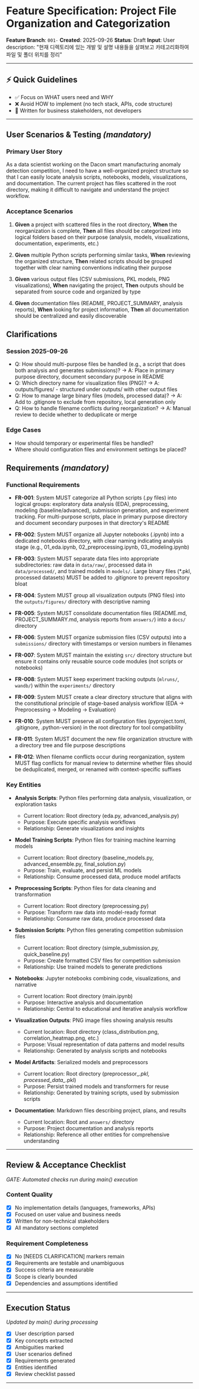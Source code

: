 # Feature Specification: Project File Organization and Categorization

**Feature Branch**: `001-`
**Created**: 2025-09-26
**Status**: Draft
**Input**: User description: "현재 디렉토리에 있는 개발 및 설명 내용들을 살펴보고 카테고리화하여 파일 및 폴더 위치를 정리"

---

## ⚡ Quick Guidelines
- ✅ Focus on WHAT users need and WHY
- ❌ Avoid HOW to implement (no tech stack, APIs, code structure)
- 👥 Written for business stakeholders, not developers

---

## User Scenarios & Testing *(mandatory)*

### Primary User Story
As a data scientist working on the Dacon smart manufacturing anomaly detection competition, I need to have a well-organized project structure so that I can easily locate analysis scripts, notebooks, models, visualizations, and documentation. The current project has files scattered in the root directory, making it difficult to navigate and understand the project workflow.

### Acceptance Scenarios
1. **Given** a project with scattered files in the root directory, **When** the reorganization is complete, **Then** all files should be categorized into logical folders based on their purpose (analysis, models, visualizations, documentation, experiments, etc.)

2. **Given** multiple Python scripts performing similar tasks, **When** reviewing the organized structure, **Then** related scripts should be grouped together with clear naming conventions indicating their purpose

3. **Given** various output files (CSV submissions, PKL models, PNG visualizations), **When** navigating the project, **Then** outputs should be separated from source code and organized by type

4. **Given** documentation files (README, PROJECT_SUMMARY, analysis reports), **When** looking for project information, **Then** all documentation should be centralized and easily discoverable

## Clarifications

### Session 2025-09-26
- Q: How should multi-purpose files be handled (e.g., a script that does both analysis and generates submissions)? → A: Place in primary purpose directory, document secondary purpose in README
- Q: Which directory name for visualization files (PNG)? → A: outputs/figures/ - structured under outputs/ with other output files
- Q: How to manage large binary files (models, processed data)? → A: Add to .gitignore to exclude from repository, local generation only
- Q: How to handle filename conflicts during reorganization? → A: Manual review to decide whether to deduplicate or merge

### Edge Cases
- How should temporary or experimental files be handled?
- Where should configuration files and environment settings be placed?

## Requirements *(mandatory)*

### Functional Requirements

- **FR-001**: System MUST categorize all Python scripts (.py files) into logical groups: exploratory data analysis (EDA), preprocessing, modeling (baseline/advanced), submission generation, and experiment tracking. For multi-purpose scripts, place in primary purpose directory and document secondary purposes in that directory's README

- **FR-002**: System MUST organize all Jupyter notebooks (.ipynb) into a dedicated notebooks directory, with clear naming indicating analysis stage (e.g., 01_eda.ipynb, 02_preprocessing.ipynb, 03_modeling.ipynb)

- **FR-003**: System MUST separate data files into appropriate subdirectories: raw data in `data/raw/`, processed data in `data/processed/`, and trained models in `models/`. Large binary files (*.pkl, processed datasets) MUST be added to .gitignore to prevent repository bloat

- **FR-004**: System MUST group all visualization outputs (PNG files) into the `outputs/figures/` directory with descriptive naming

- **FR-005**: System MUST consolidate documentation files (README.md, PROJECT_SUMMARY.md, analysis reports from `answers/`) into a `docs/` directory

- **FR-006**: System MUST organize submission files (CSV outputs) into a `submissions/` directory with timestamps or version numbers in filenames

- **FR-007**: System MUST maintain the existing `src/` directory structure but ensure it contains only reusable source code modules (not scripts or notebooks)

- **FR-008**: System MUST keep experiment tracking outputs (`mlruns/`, `wandb/`) within the `experiments/` directory

- **FR-009**: System MUST create a clear directory structure that aligns with the constitutional principle of stage-based analysis workflow (EDA → Preprocessing → Modeling → Evaluation)

- **FR-010**: System MUST preserve all configuration files (pyproject.toml, .gitignore, .python-version) in the root directory for tool compatibility

- **FR-011**: System MUST document the new file organization structure with a directory tree and file purpose descriptions

- **FR-012**: When filename conflicts occur during reorganization, system MUST flag conflicts for manual review to determine whether files should be deduplicated, merged, or renamed with context-specific suffixes

### Key Entities

- **Analysis Scripts**: Python files performing data analysis, visualization, or exploration tasks
  - Current location: Root directory (eda.py, advanced_analysis.py)
  - Purpose: Execute specific analysis workflows
  - Relationship: Generate visualizations and insights

- **Model Training Scripts**: Python files for training machine learning models
  - Current location: Root directory (baseline_models.py, advanced_ensemble.py, final_solution.py)
  - Purpose: Train, evaluate, and persist ML models
  - Relationship: Consume processed data, produce model artifacts

- **Preprocessing Scripts**: Python files for data cleaning and transformation
  - Current location: Root directory (preprocessing.py)
  - Purpose: Transform raw data into model-ready format
  - Relationship: Consume raw data, produce processed data

- **Submission Scripts**: Python files generating competition submission files
  - Current location: Root directory (simple_submission.py, quick_baseline.py)
  - Purpose: Create formatted CSV files for competition submission
  - Relationship: Use trained models to generate predictions

- **Notebooks**: Jupyter notebooks combining code, visualizations, and narrative
  - Current location: Root directory (main.ipynb)
  - Purpose: Interactive analysis and documentation
  - Relationship: Central to educational and iterative analysis workflow

- **Visualization Outputs**: PNG image files showing analysis results
  - Current location: Root directory (class_distribution.png, correlation_heatmap.png, etc.)
  - Purpose: Visual representation of data patterns and model results
  - Relationship: Generated by analysis scripts and notebooks

- **Model Artifacts**: Serialized models and preprocessors
  - Current location: Root directory (preprocessor_*.pkl, processed_data_*.pkl)
  - Purpose: Persist trained models and transformers for reuse
  - Relationship: Generated by training scripts, used by submission scripts

- **Documentation**: Markdown files describing project, plans, and results
  - Current location: Root and `answers/` directory
  - Purpose: Project documentation and analysis reports
  - Relationship: Reference all other entities for comprehensive understanding

---

## Review & Acceptance Checklist
*GATE: Automated checks run during main() execution*

### Content Quality
- [x] No implementation details (languages, frameworks, APIs)
- [x] Focused on user value and business needs
- [x] Written for non-technical stakeholders
- [x] All mandatory sections completed

### Requirement Completeness
- [x] No [NEEDS CLARIFICATION] markers remain
- [x] Requirements are testable and unambiguous
- [x] Success criteria are measurable
- [x] Scope is clearly bounded
- [x] Dependencies and assumptions identified

---

## Execution Status
*Updated by main() during processing*

- [x] User description parsed
- [x] Key concepts extracted
- [x] Ambiguities marked
- [x] User scenarios defined
- [x] Requirements generated
- [x] Entities identified
- [x] Review checklist passed

---